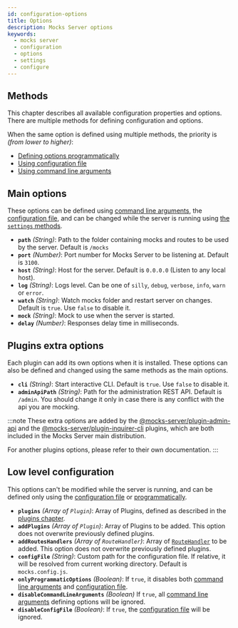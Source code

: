 ```yaml
---
id: configuration-options
title: Options
description: Mocks Server options
keywords:
  - mocks server
  - configuration
  - options
  - settings
  - configure
---
```


## Methods

This chapter describes all available configuration properties and options. There are multiple methods for defining configuration and options.

When the same option is defined using multiple methods, the priority is _(from lower to higher)_:

* [Defining options programmatically](api-programmatic-usage.md)
* [Using configuration file](configuration-file.md)
* [Using command line arguments](configuration-command-line-arguments.md)

## Main options

These options can be defined using [command line arguments](configuration-command-line-arguments.md), the [configuration file](configuration-file.md), and can be changed while the server is running using [the `settings` methods](api-mocks-server-api.md).

* __`path`__ _(String)_: Path to the folder containing mocks and routes to be used by the server. Default is `/mocks`
* __`port`__ _(Number)_: Port number for Mocks Server to be listening at. Default is `3100`.
* __`host`__ _(String)_: Host for the server. Default is `0.0.0.0` (Listen to any local host).
* __`log`__ _(String)_: Logs level. Can be one of `silly`, `debug`, `verbose`, `info`, `warn` or `error`.
* __`watch`__ _(String)_: Watch mocks folder and restart server on changes. Default is `true`.  Use `false` to disable it.
* __`mock`__ _(String)_: Mock to use when the server is started.
* __`delay`__ _(Number)_: Responses delay time in milliseconds.

## Plugins extra options

Each plugin can add its own options when it is installed. These options can also be defined and changed using the same methods as the main options.

* __`cli`__ _(String)_: Start interactive CLI. Default is `true`. Use `false` to disable it.
* __`adminApiPath`__ _(String)_: Path for the administration REST API. Default is `/admin`. You should change it only in case there is any conflict with the api you are mocking.

:::note
These extra options are added by the [@mocks-server/plugin-admin-api](https://www.npmjs.com/package/@mocks-server/plugin-admin-api) and the [@mocks-server/plugin-inquirer-cli](https://www.npmjs.com/package/@mocks-server/plugin-inquirer-cli) plugins, which are both included in the Mocks Server main distribution.

For another plugins options, please refer to their own documentation.
:::

## Low level configuration

This options can't be modified while the server is running, and can be defined only using the [configuration file](configuration-file.md) or [programmatically](api-programmatic-usage.md).

* __`plugins`__ _(Array of `Plugin`)_: Array of Plugins, defined as described in the [plugins chapter](plugins-developing-plugins.md).
* __`addPlugins`__ _(Array of `Plugin`)_: Array of Plugins to be added. This option does not overwrite previously defined plugins.
* __`addRoutesHandlers`__ _(Array of `RouteHandler`)_: Array of [`RouteHandler`](api-routes-handler.md) to be added. This option does not overwrite previously defined plugins.
* __`configFile`__ _(String)_: Custom path for the configuration file. If relative, it will be resolved from current working directory. Default is `mocks.config.js`.
* __`onlyProgrammaticOptions`__ _(Boolean)_: If `true`, it disables both [command line arguments](configuration-command-line-arguments.md) and [configuration file](configuration-file.md).
* __`disableCommandLineArguments`__ _(Boolean)_ If `true`, all [command line arguments](configuration-command-line-arguments.md) defining options will be ignored.
* __`disableConfigFile`__ _(Boolean)_: If `true`, the [configuration file](configuration-file.md) will be ignored.
